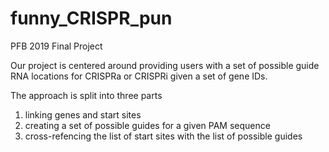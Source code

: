 # funny_CRISPR_pun
PFB 2019 Final Project

Our project is centered around providing users with a set of possible guide RNA locations
for CRISPRa or CRISPRi given a set of gene IDs. 

The approach is split into three parts
1) linking genes and start sites
2) creating a set of possible guides for a given PAM sequence
3) cross-refencing the list of start sites with the list of possible guides


